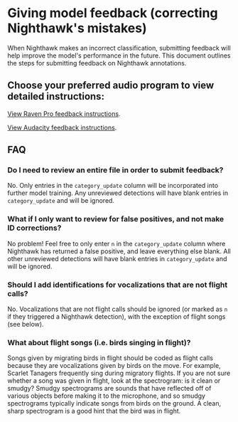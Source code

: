 # Giving model feedback (correcting Nighthawk's mistakes)

When Nighthawk makes an incorrect classification, submitting feedback will help improve the model's performance in the future. This document outlines the steps for submitting feedback on Nighthawk annotations.

## Choose your preferred audio program to view detailed instructions:

[View Raven Pro feedback instructions](model_feedback_raven.md).

[View Audacity feedback instructions](model_feedback_audacity.md).

## FAQ

### Do I need to review an entire file in order to submit feedback?

No. Only entries in the `category_update` column will be incorporated into further model training. Any unreviewed detections will have blank entries in `category_update` and will be ignored.

### What if I only want to review for false positives, and not make ID corrections?

No problem! Feel free to only enter `n` in the `category_update` column where Nighthawk has returned a false positive, and leave everything else blank. All other unreviewed detections will have blank entries in `category_update` and will be ignored.

### Should I add identifications for vocalizations that are not flight calls?

No. Vocalizations that are not flight calls should be ignored (or marked as `n` if they triggered a Nighthawk detection), with the exception of flight songs (see below).

### What about flight songs (i.e. birds singing in flight)?

Songs given by migrating birds in flight should be coded as flight calls because they are vocalizations given by birds on the move. For example, Scarlet Tanagers frequently sing during migratory flights. If you are not sure whether a song was given in flight, look at the spectrogram: is it clean or smudgy? Smudgy spectrograms are sounds that have reflected off of various objects before making it to the microphone, and so smudgy spectrograms typically indicate songs from birds on the ground. A clean, sharp spectrogram is a good hint that the bird was in flight.
